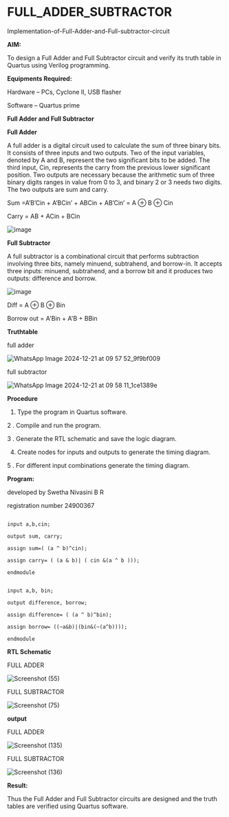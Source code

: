 # FULL_ADDER_SUBTRACTOR

Implementation-of-Full-Adder-and-Full-subtractor-circuit

**AIM:**

To design a Full Adder and Full Subtractor circuit and verify its truth table in Quartus using Verilog programming.

**Equipments Required:**

Hardware – PCs, Cyclone II, USB flasher

Software – Quartus prime

**Full Adder and Full Subtractor**

**Full Adder**

A full adder is a digital circuit used to calculate the sum of three binary bits. It consists of three inputs and two outputs. Two of the input variables, denoted by A and B, represent the two significant bits to be added. The third input, Cin, represents the carry from the previous lower significant position. Two outputs are necessary because the arithmetic sum of three binary digits ranges in value from 0 to 3, and binary 2 or 3 needs two digits. The two outputs are sum and carry.

Sum =A’B’Cin + A’BCin’ + ABCin + AB’Cin’ = A ⊕ B ⊕ Cin 

Carry = AB + ACin + BCin

![image](https://github.com/naavaneetha/FULL_ADDER_SUBTRACTOR/assets/154305477/0f30ba51-5ffb-4198-845f-18e054f675e7)



**Full Subtractor**

A full subtractor is a combinational circuit that performs subtraction involving three bits, namely minuend, subtrahend, and borrow-in. It accepts three inputs: minuend, subtrahend, and a borrow bit and it produces two outputs: difference and borrow.

![image](https://github.com/naavaneetha/FULL_ADDER_SUBTRACTOR/assets/154305477/02b24f51-ab51-4304-9ad6-7b81ffc1ead5)

Diff = A ⊕ B ⊕ Bin 

Borrow out = A'Bin + A'B + BBin





**Truthtable**


full adder


![WhatsApp Image 2024-12-21 at 09 57 52_9f9bf009](https://github.com/user-attachments/assets/32d07900-7ea6-465c-85aa-765afd06e8e0)









full subtractor






![WhatsApp Image 2024-12-21 at 09 58 11_1ce1389e](https://github.com/user-attachments/assets/cff18d1a-bad8-4caf-8df4-0b7cf0dbfbe6)











**Procedure**

1. Type the program in Quartus software.

2 . Compile and run the program.

3  . Generate the RTL schematic and save the logic diagram.

4. Create nodes for inputs and outputs to generate the timing diagram.

5 . For different input combinations generate the timing diagram.






**Program:**





developed by Swetha Nivasini B R 




registration number 24900367



```module fa(a,b,cin,sum,carry);

input a,b,cin;

output sum, carry;

assign sum=( (a ^ b)^cin);

assign carry= ( (a & b)| ( cin &(a ^ b )));

endmodule
```





```module fs(a,b,bin,difference,borrow);

input a,b, bin;

output difference, borrow;

assign difference= ( (a ^ b)^bin);

assign borrow= ((~a&b)|(bin&(~(a^b))));

endmodule
```








**RTL Schematic**



FULL ADDER



![Screenshot (55)](https://github.com/user-attachments/assets/bf6d695d-7a27-423e-9007-dd5d2b881db1)







FULL SUBTRACTOR







![Screenshot (75)](https://github.com/user-attachments/assets/0b348268-82e8-48e8-bd1e-59912be0da42)











**output**




FULL ADDER





![Screenshot (135)](https://github.com/user-attachments/assets/5053893b-a274-407d-af01-f82635224468)





FULL SUBTRACTOR







![Screenshot (136)](https://github.com/user-attachments/assets/6ad0536e-057c-47e4-bf2d-90b1307ef516)











**Result:**




Thus the Full Adder and Full Subtractor circuits are designed and the truth tables are verified using Quartus software.



